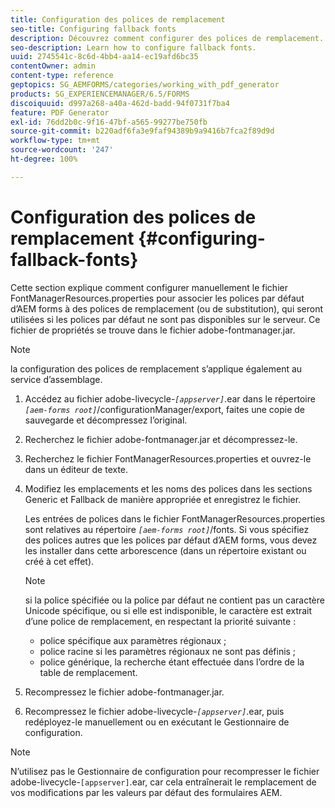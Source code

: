 ```yaml
---
title: Configuration des polices de remplacement
seo-title: Configuring fallback fonts
description: Découvrez comment configurer des polices de remplacement.
seo-description: Learn how to configure fallback fonts.
uuid: 2745541c-8c6d-4bb4-aa14-ec19afd6bc35
contentOwner: admin
content-type: reference
geptopics: SG_AEMFORMS/categories/working_with_pdf_generator
products: SG_EXPERIENCEMANAGER/6.5/FORMS
discoiquuid: d997a268-a40a-462d-badd-94f0731f7ba4
feature: PDF Generator
exl-id: 76dd2b0c-9f16-47bf-a565-99277be750fb
source-git-commit: b220adf6fa3e9faf94389b9a9416b7fca2f89d9d
workflow-type: tm+mt
source-wordcount: '247'
ht-degree: 100%

---
```


# Configuration des polices de remplacement {#configuring-fallback-fonts}

Cette section explique comment configurer manuellement le fichier FontManagerResources.properties pour associer les polices par défaut d’AEM forms à des polices de remplacement (ou de substitution), qui seront utilisées si les polices par défaut ne sont pas disponibles sur le serveur. Ce fichier de propriétés se trouve dans le fichier adobe-fontmanager.jar.

>[!NOTE]
>
>la configuration des polices de remplacement s’applique également au service d’assemblage.

1. Accédez au fichier adobe-livecycle-*`[appserver]`*.ear dans le répertoire *`[aem-forms root]`*/configurationManager/export, faites une copie de sauvegarde et décompressez l’original.
1. Recherchez le fichier adobe-fontmanager.jar et décompressez-le.
1. Recherchez le fichier FontManagerResources.properties et ouvrez-le dans un éditeur de texte.
1. Modifiez les emplacements et les noms des polices dans les sections Generic et Fallback de manière appropriée et enregistrez le fichier.

   Les entrées de polices dans le fichier FontManagerResources.properties sont relatives au répertoire *`[aem-forms root]`*/fonts. Si vous spécifiez des polices autres que les polices par défaut d’AEM forms, vous devez les installer dans cette arborescence (dans un répertoire existant ou créé à cet effet).

   >[!NOTE]
   >
   >si la police spécifiée ou la police par défaut ne contient pas un caractère Unicode spécifique, ou si elle est indisponible, le caractère est extrait d’une police de remplacement, en respectant la priorité suivante :

   * police spécifique aux paramètres régionaux ;
   * police racine si les paramètres régionaux ne sont pas définis ;
   * police générique, la recherche étant effectuée dans l’ordre de la table de remplacement.

1. Recompressez le fichier adobe-fontmanager.jar.
1. Recompressez le fichier adobe-livecycle-*`[appserver]`*.ear, puis redéployez-le manuellement ou en exécutant le Gestionnaire de configuration.

>[!NOTE]
>
>N’utilisez pas le Gestionnaire de configuration pour recompresser le fichier adobe-livecycle-`[appserver]`.ear, car cela entraînerait le remplacement de vos modifications par les valeurs par défaut des formulaires AEM.
